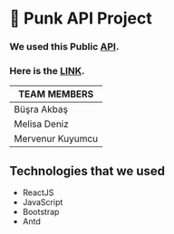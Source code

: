 # 🍻 Punk API Project

### We used this Public [API](https://api.punkapi.com/v2/beers). 

### Here is the [LINK](punk-api-project-trc.netlify.app/).

|TEAM MEMBERS|
|---------|
|Büşra Akbaş|
|Melisa Deniz|
|Mervenur Kuyumcu|

## Technologies that we used
- ReactJS
- JavaScript
- Bootstrap
- Antd

